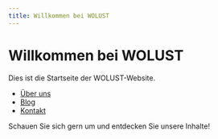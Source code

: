 ```yaml
---
title: Willkommen bei WOLUST
---
```


# Willkommen bei WOLUST

Dies ist die Startseite der WOLUST-Website.

- [Über uns](../docs/intro)
- [Blog](../blog)
- [Kontakt](../docs/help)

Schauen Sie sich gern um und entdecken Sie unsere Inhalte!

